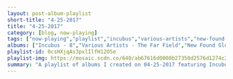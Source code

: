 ```yaml
---
layout: post-album-playlist
short-title: "4-25-2017"
title: "4-25-2017"
category: [blog, now-playing]
tags: ["now-playing","playlist","incubus","various-artists","new-found-glory","matt-pond-pa","animal-collective","the-octopus-project","wu-tang-clan","the-smiths"]
albums: ["Incubus - 8","Various Artists - The Far Field","New Found Glory - Makes Me Sick","Matt Pond PA - Winter Lives","Animal Collective - Sung Tongs","The Octopus Project - Memory Mirror","Wu-Tang Clan - Enter The Wu-Tang (36 Chambers) [Expanded Edition]","The Smiths - Louder Than Bombs"]
playlist-id: 0csHXjqAs3pxlIlfH12O5e
playlist-img: https://mosaic.scdn.co/640/ab67616d0000b27350d2576d1274c28ce2d1599dab67616d0000b2735a8c24ce4b727c3599690973ab67616d0000b2735fa5ba60d3a8611c5df25635ab67616d0000b2735ffca7b959bdf8ab7a5767d3
summary: "A playlist of albums I created on 04-25-2017 featuring Incubus, Various Artists, New Found Glory, Matt Pond PA, Animal Collective, The Octopus Project, Wu-Tang Clan, and The Smiths"
---
```

